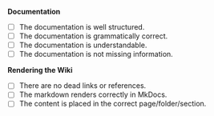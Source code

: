 **Documentation**

- [ ] The documentation is well structured.
- [ ] The documentation is grammatically correct.
- [ ] The documentation is understandable.
- [ ] The documentation is not missing information.

**Rendering the Wiki**

- [ ] There are no dead links or references.
- [ ] The markdown renders correctly in MkDocs.
- [ ] The content is placed in the correct page/folder/section.